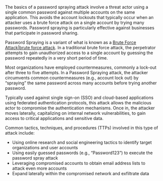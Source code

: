 The basics of a password spraying attack involve a threat actor using a single common password against multiple accounts on the same application. This avoids the account lockouts that typically occur when an attacker uses a brute force attack on a single account by trying many passwords. Password spraying is particularly effective against businesses that participate in password sharing.

Password Spraying is a variant of what is known as a [Brute Force Attack|brute force attack](). In a traditional brute force attack, the perpetrator attempts to gain unauthorized access to a single account by guessing the password repeatedly in a very short period of time. 

Most organizations have employed countermeasures, commonly a lock-out after three to five attempts. In a Password Spraying attack, the attacker circumvents common countermeasures (e.g., account lock out) by “spraying” the same password across many accounts before trying another password.

Typically used against single sign-on (SSO) and cloud-based applications using federated authentication protocols, this attack allows the malicious actor to compromise the authentication mechanisms. Once in, the attacker moves laterally, capitalizing on internal network vulnerabilities, to gain access to critical applications and sensitive data.

Common tactics, techniques, and procedures (TTPs) involved in this type of attack include:

- Using online research and social engineering tactics to identify target organizations and user accounts
- Using easily guessed passwords (e.g., “Password123”) to execute the password spray attack
- Leveraging compromised accounts to obtain email address lists to attack even more accounts
- Expand laterally within the compromised network and exfiltrate data

